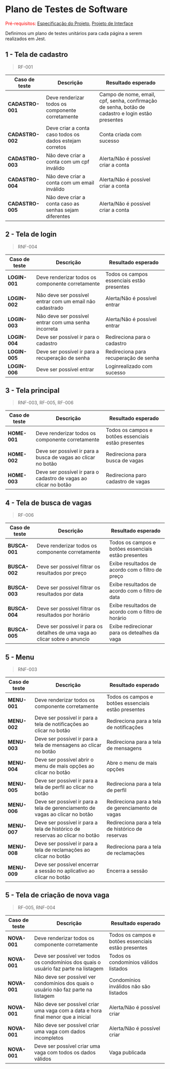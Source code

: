 # Plano de Testes de Software

<span style="color:red">Pré-requisitos: <a href="2-Especificação do Projeto.md"> Especificação do Projeto</a></span>, <a href="3-Projeto de Interface.md"> Projeto de Interface</a>

<!-- Apresente os cenários de testes utilizados na realização dos testes da sua aplicação. Escolha cenários de testes que demonstrem os requisitos sendo satisfeitos.

Enumere quais cenários de testes foram selecionados para teste. Neste tópico o grupo deve detalhar quais funcionalidades avaliadas, o grupo de usuários que foi escolhido para participar do teste e as ferramentas utilizadas.

## Ferramentas de Testes (Opcional)

Comente sobre as ferramentas de testes utilizadas.
 
> **Links Úteis**:
> - [IBM - Criação e Geração de Planos de Teste](https://www.ibm.com/developerworks/br/local/rational/criacao_geracao_planos_testes_software/index.html)
> - [Práticas e Técnicas de Testes Ágeis](http://assiste.serpro.gov.br/serproagil/Apresenta/slides.pdf)
> -  [Teste de Software: Conceitos e tipos de testes](https://blog.onedaytesting.com.br/teste-de-software/)
> - [Criação e Geração de Planos de Teste de Software](https://www.ibm.com/developerworks/br/local/rational/criacao_geracao_planos_testes_software/index.html)
> - [Ferramentas de Test para Java Script](https://geekflare.com/javascript-unit-testing/)
> - [UX Tools](https://uxdesign.cc/ux-user-research-and-user-testing-tools-2d339d379dc7) -->

Definimos um plano de testes unitários para cada página a serem realizados em Jest.

## 1 - Tela de cadastro

> RF-001

| **Caso de teste** | **Descrição** | **Resultado esperado** |
|---|---|---|
| **CADASTRO-001** | Deve renderizar todos os componente corretamente | Campo de nome, email, cpf, senha, confirmação de senha, botão de cadastro e login estão presentes |
| **CADASTRO-002** | Deve criar a conta caso todos os dados estejam corretos | Conta criada com sucesso |
| **CADASTRO-003** | Não deve criar a conta com um cpf inválido | Alerta/Não é possível criar a conta |
| **CADASTRO-004** | Não deve criar a conta com um email inválido | Alerta/Não é possível criar a conta |
| **CADASTRO-005** | Não deve criar a conta caso as senhas sejam diferentes | Alerta/Não é possível criar a conta |

## 2 - Tela de login

> RNF-004

| **Caso de teste** | **Descrição** | **Resultado esperado** |
|---|---|---|
| **LOGIN-001** | Deve renderizar todos os componente corretamente | Todos os campos essenciais estão presentes |
| **LOGIN-002** | Não deve ser possível entrar com um email não cadastrado | Alerta/Não é possível entrar |
| **LOGIN-003** | Não deve ser possível entrar com uma senha incorreta | Alerta/Não é possível entrar |
| **LOGIN-004** | Deve ser possível ir para o cadastro | Redireciona para o cadastro |
| **LOGIN-005** | Deve ser possível ir para a recuperação de senha | Redireciona para recuperação de senha |
| **LOGIN-006** | Deve ser possível entrar | Loginrealizado com sucesso |

## 3 - Tela principal

> RNF-003, RF-005, RF-006

| **Caso de teste** | **Descrição** | **Resultado esperado** |
|---|---|---|
| **HOME-001** | Deve renderizar todos os componente corretamente | Todos os campos e botões essenciais estão presentes |
| **HOME-002** | Deve ser possível ir para a busca de vagas ao clicar no botão | Redireciona para busca de vagas |
| **HOME-003** | Deve ser possível ir para o cadastro de vagas ao clicar no botão | Redireciona paro cadastro de vagas |

## 4 - Tela de busca de vagas

> RF-006

| **Caso de teste** | **Descrição** | **Resultado esperado** |
|---|---|---|
| **BUSCA-001** | Deve renderizar todos os componente corretamente | Todos os campos e botões essenciais estão presentes |
| **BUSCA-002** | Deve ser possível filtrar os resultados por preço | Exibe resultados de acordo com o filtro de preço |
| **BUSCA-003** | Deve ser possível filtrar os resultados por data | Exibe resultados de acordo com o filtro de data |
| **BUSCA-004** | Deve ser possível filtrar os resultados por horário | Exibe resultados de acordo com o filtro de horário |
| **BUSCA-005** | Deve ser possível ir para os detalhes de uma vaga ao clicar sobre o anuncio | Exibe redirecionar para os detealhes da vaga |

## 5 - Menu

> RNF-003

| **Caso de teste** | **Descrição** | **Resultado esperado** |
|---|---|---|
| **MENU-001** | Deve renderizar todos os componente corretamente | Todos os campos e botões essenciais estão presentes |
| **MENU-002** | Deve ser possível ir para a tela de notificações ao clicar no botão | Redireciona para a tela de notificações |
| **MENU-003** | Deve ser possível ir para a tela de mensagens ao clicar no botão | Redireciona para a tela de mensagens |
| **MENU-004** | Deve ser possível abrir o menu de mais opções ao clicar no botão | Abre o menu de mais opções |
| **MENU-005** | Deve ser possível ir para a tela de perfil ao clicar no botão | Redireciona para a tela de perfil |
| **MENU-006** | Deve ser possível ir para a tela de gerenciamento de vagas ao clicar no botão | Redireciona para a tela de gerenciamento de vagas |
| **MENU-007** | Deve ser possível ir para a tela de histórico de reservas ao clicar no botão | Redireciona para a tela de histórico de reservas |
| **MENU-008** | Deve ser possível ir para a tela de reclamações ao clicar no botão | Redireciona para a tela de reclamações |
| **MENU-009** | Deve ser possível encerrar a sessão no aplicativo ao clicar no botão | Encerra a sessão |

## 5 - Tela de criação de nova vaga

>RF-005, RNF-004

| **Caso de teste** | **Descrição** | **Resultado esperado** |
|---|---|---|
| **NOVA-001** | Deve renderizar todos os componente corretamente | Todos os campos e botões essenciais estão presentes |
| **NOVA-001** | Deve ser possível ver todos os condomínios dos quais o usuário faz parte na listagem | Todos os condomínios válidos listados |
| **NOVA-001** | Não deve ser possível ver condomínios dos quais o usuário não faz parte na listagem | Condomínios inválidos não são listados |
| **NOVA-001** | Não deve ser possível criar uma vaga com a data e hora final menor que a inicial | Alerta/Não é possível criar |
| **NOVA-001** | Não deve ser possível criar uma vaga com dados incompletos | Alerta/Não é possível criar |
| **NOVA-001** | Deve ser possível criar uma vaga com todos os dados válidos | Vaga publicada |
